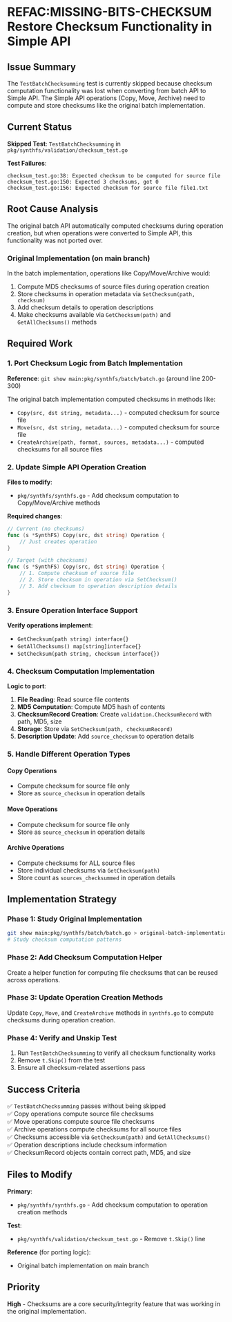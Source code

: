 # REFAC:MISSING-BITS-CHECKSUM Restore Checksum Functionality in Simple API

## Issue Summary

The `TestBatchChecksumming` test is currently skipped because checksum computation functionality was lost when converting from batch API to Simple API. The Simple API operations (Copy, Move, Archive) need to compute and store checksums like the original batch implementation.

## Current Status

**Skipped Test**: `TestBatchChecksumming` in `pkg/synthfs/validation/checksum_test.go`

**Test Failures**:
```
checksum_test.go:38: Expected checksum to be computed for source file
checksum_test.go:150: Expected 3 checksums, got 0
checksum_test.go:156: Expected checksum for source file file1.txt
```

## Root Cause Analysis

The original batch API automatically computed checksums during operation creation, but when operations were converted to Simple API, this functionality was not ported over.

### Original Implementation (on main branch)

In the batch implementation, operations like Copy/Move/Archive would:
1. Compute MD5 checksums of source files during operation creation
2. Store checksums in operation metadata via `SetChecksum(path, checksum)`
3. Add checksum details to operation descriptions
4. Make checksums available via `GetChecksum(path)` and `GetAllChecksums()` methods

## Required Work

### 1. Port Checksum Logic from Batch Implementation

**Reference**: `git show main:pkg/synthfs/batch/batch.go` (around line 200-300)

The original batch implementation computed checksums in methods like:
- `Copy(src, dst string, metadata...)` - computed checksum for source file
- `Move(src, dst string, metadata...)` - computed checksum for source file  
- `CreateArchive(path, format, sources, metadata...)` - computed checksums for all source files

### 2. Update Simple API Operation Creation

**Files to modify**:
- `pkg/synthfs/synthfs.go` - Add checksum computation to Copy/Move/Archive methods

**Required changes**:
```go
// Current (no checksums)
func (s *SynthFS) Copy(src, dst string) Operation {
    // Just creates operation
}

// Target (with checksums)
func (s *SynthFS) Copy(src, dst string) Operation {
    // 1. Compute checksum of source file
    // 2. Store checksum in operation via SetChecksum()
    // 3. Add checksum to operation description details
}
```

### 3. Ensure Operation Interface Support

**Verify operations implement**:
- `GetChecksum(path string) interface{}`
- `GetAllChecksums() map[string]interface{}`
- `SetChecksum(path string, checksum interface{})` 

### 4. Checksum Computation Implementation

**Logic to port**:
1. **File Reading**: Read source file contents
2. **MD5 Computation**: Compute MD5 hash of contents
3. **ChecksumRecord Creation**: Create `validation.ChecksumRecord` with path, MD5, size
4. **Storage**: Store via `SetChecksum(path, checksumRecord)`
5. **Description Update**: Add `source_checksum` to operation details

### 5. Handle Different Operation Types

#### Copy Operations
- Compute checksum for source file only
- Store as `source_checksum` in operation details

#### Move Operations  
- Compute checksum for source file only
- Store as `source_checksum` in operation details

#### Archive Operations
- Compute checksums for ALL source files
- Store individual checksums via `GetChecksum(path)`
- Store count as `sources_checksummed` in operation details

## Implementation Strategy

### Phase 1: Study Original Implementation
```bash
git show main:pkg/synthfs/batch/batch.go > original-batch-implementation.txt
# Study checksum computation patterns
```

### Phase 2: Add Checksum Computation Helper
Create a helper function for computing file checksums that can be reused across operations.

### Phase 3: Update Operation Creation Methods
Update `Copy`, `Move`, and `CreateArchive` methods in `synthfs.go` to compute checksums during operation creation.

### Phase 4: Verify and Unskip Test
1. Run `TestBatchChecksumming` to verify all checksum functionality works
2. Remove `t.Skip()` from the test
3. Ensure all checksum-related assertions pass

## Success Criteria

✅ `TestBatchChecksumming` passes without being skipped  
✅ Copy operations compute source file checksums  
✅ Move operations compute source file checksums  
✅ Archive operations compute checksums for all source files  
✅ Checksums accessible via `GetChecksum(path)` and `GetAllChecksums()`  
✅ Operation descriptions include checksum information  
✅ ChecksumRecord objects contain correct path, MD5, and size  

## Files to Modify

**Primary**:
- `pkg/synthfs/synthfs.go` - Add checksum computation to operation creation methods

**Test**:
- `pkg/synthfs/validation/checksum_test.go` - Remove `t.Skip()` line

**Reference** (for porting logic):
- Original batch implementation on main branch

## Priority

**High** - Checksums are a core security/integrity feature that was working in the original implementation.